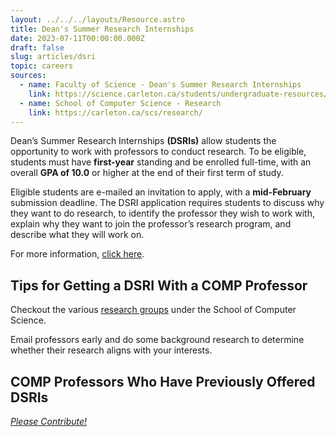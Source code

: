 ```yaml
---
layout: ../../../layouts/Resource.astro
title: Dean's Summer Research Internships
date: 2023-07-11T00:00:00.000Z
draft: false
slug: articles/dsri
topic: careers
sources:
  - name: Faculty of Science - Dean's Summer Research Internships
    link: https://science.carleton.ca/students/undergraduate-resources/deans-summer-research-internships/
  - name: School of Computer Science - Research
    link: https://carleton.ca/scs/research/
---
```


Dean’s Summer Research Internships **(DSRIs)** allow students the opportunity to work with professors to conduct research. To be eligible, students must have **first-year** standing and be enrolled full-time, with an overall **GPA of 10.0** or higher at the end of their first term of study.

Eligible students are e-mailed an invitation to apply, with a **mid-February** submission deadline. The DSRI application requires students to discuss why they want to do research, to identify the professor they wish to work with, explain why they want to join the professor’s research program, and describe what they will work on.

For more information, [click here](https://science.carleton.ca/students/undergraduate-resources/deans-summer-research-internships/).

## Tips for Getting a DSRI With a COMP Professor

Checkout the various [research groups](https://carleton.ca/scs/research/) under the School of Computer Science.

Email professors early and do some background research to determine whether their research aligns with your interests.

## COMP Professors Who Have Previously Offered DSRIs

[_Please Contribute!_](https://github.com/CarletonComputerScienceSociety/resources/blob/main/src/content/resources/careers/carleton-opportunies/dsri.md)
